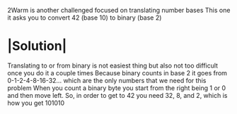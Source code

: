 2Warm is another challenged focused on translating number bases
This one it asks you to convert 42 (base 10) to binary (base 2) 

<h1> |Solution| </h1>
Translating to or from binary is not easiest thing but also not too difficult once you do it a couple times
Because binary counts in base 2 it goes from 0-1-2-4-8-16-32... which are the only numbers that we need for this problem 
When you count a binary byte you start from the right being 1 or 0 and then move left.
So, in order to get to 42 you need 32, 8, and 2, which is how you get 101010